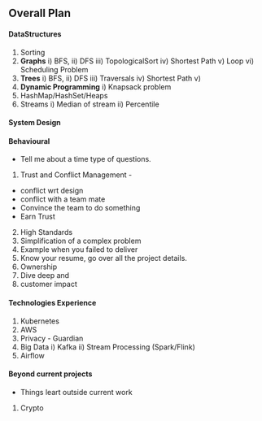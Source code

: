 ## Overall Plan

#### DataStructures
1. Sorting
2. **Graphs**
i) BFS, ii) DFS iii) TopologicalSort iv) Shortest Path v) Loop vi) Scheduling Problem
3. **Trees**
i) BFS, ii) DFS iii) Traversals iv) Shortest Path v) 
4. **Dynamic Programming**
i) Knapsack problem
5. HashMap/HashSet/Heaps
6. Streams
i) Median of stream ii) Percentile

#### System Design

#### Behavioural
- Tell me about a time type of questions.
1. Trust and Conflict Management - 
- conflict wrt design
- conflict with a team mate
- Convince the team to do something
- Earn Trust
2. High Standards
3. Simplification of a complex problem
4. Example when you failed to deliver
6. Know your resume, go over all the project details.
7. Ownership
8. Dive deep and 
9. customer impact

#### Technologies Experience
1. Kubernetes
2. AWS
3. Privacy - Guardian
4. Big Data i) Kafka ii) Stream Processing (Spark/Flink) 
5. Airflow

#### Beyond current projects
- Things leart outside current work 
1. Crypto


